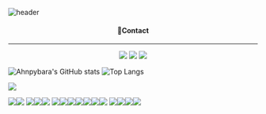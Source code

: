 ![header](https://capsule-render.vercel.app/api?type=waving&color=A3DCBE&height=200&section=header&text=Welcome%20to%20Ahnpybara%20🦫&fontAlignY=40&fontSize=40&fontColor=008000)

<h4 align="center">🤙Contact</h4>
<hr>
<p align="center">
<a href="mailto:ahnpybara0807@gmail.com"><img src="https://img.shields.io/badge/Gmail-EA4335?style=flat-square&logo=Gmail&logoColor=white&link=mailto:ahnpybara0807@gmail.com"/></a>
<a href="mailto:ahnpybara0807@naver.com"><img src="https://img.shields.io/badge/Naver-03C75A?style=flat-square&logo=Naver&logoColor=white&link=mailto:ahnpybara0807@naver.com"/></a>
<a href="https://www.instagram.com/a_pybara/"><img src="https://img.shields.io/badge/instagram-E4405F?style=flat-square&logo=instagram&logoColor=white"/></a>
</p>

![Ahnpybara's GitHub stats](https://github-readme-stats.vercel.app/api?username=ahnpybara&show_icons=true&theme=merko)
![Top Langs](https://github-readme-stats.vercel.app/api/top-langs/?username=ahnpybara&layout=compact)

<img src="https://img.shields.io/badge/뱃지의이름-색상코드?style=flat-square&logo=심플아이콘즈의로고이름&logoColor=white"/></a>

<img src="https://img.shields.io/badge/JAVA-007396?style=for-the-badge&logo=java&logoColor=white"><img src="https://img.shields.io/badge/Spring-6DB33F?style=for-the-badge&logo=Spring&logoColor=white"> <img src="https://img.shields.io/badge/oracle-F80000?style=for-the-badge&logo=oracle&logoColor=white"><img src="https://img.shields.io/badge/mysql-4479A1?style=for-the-badge&logo=mysql&logoColor=white"><img src="https://img.shields.io/badge/mariaDB-003545?style=for-the-badge&logo=mariaDB&logoColor=white"> <img src="https://img.shields.io/badge/javascript-F7DF1E?style=for-the-badge&logo=javascript&logoColor=black"><img src="https://img.shields.io/badge/jquery-0769AD?style=for-the-badge&logo=jquery&logoColor=white"><img src="https://img.shields.io/badge/react-61DAFB?style=for-the-badge&logo=react&logoColor=black"><img src="https://img.shields.io/badge/vue.js-4FC08D?style=for-the-badge&logo=vue.js&logoColor=white"><img src="https://img.shields.io/badge/html-E34F26?style=for-the-badge&logo=html5&logoColor=white"><img src="https://img.shields.io/badge/css-1572B6?style=for-the-badge&logo=css3&logoColor=white"><img src="https://img.shields.io/badge/bootstrap-7952B3?style=for-the-badge&logo=bootstrap&logoColor=white"> <img src="https://img.shields.io/badge/github-181717?style=for-the-badge&logo=github&logoColor=white"><img src="https://img.shields.io/badge/linux-FCC624?style=for-the-badge&logo=linux&logoColor=black"><img src="https://img.shields.io/badge/aws-232F3E?style=for-the-badge&logo=aws&logoColor=white"><img src="https://img.shields.io/badge/apache tomcat-F8DC75?style=for-the-badge&logo=apachetomcat&logoColor=white">
